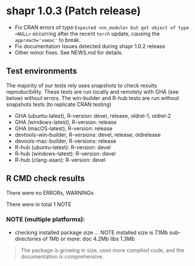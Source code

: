 # shapr 1.0.3 (Patch release)

* Fix CRAN errors of type `Expected <nn_module> but got object of type <NULL>` occurring after the recent `torch` update, causing the `approach='vaeac'` to break. 
* Fix documentation issues detected during shapr 1.0.2 release
* Other minor fixes.
See NEWS.md for details.

## Test environments

The majority of our tests rely uses snapshots to check results reproducibility.
These tests are run locally and remotely with GHA (see below) without errors.
The win-builder and R-hub tests are run without snapshots tests (to replicate CRAN testing)

* GHA (ubuntu-latest), R-version: devel, release, oldrel-1, oldrel-2
* GHA (windows-latest), R-version: release
* GHA (macOS-latest), R-version: release
* devtools-win-builder, R-versions: devel, release, oldrelease 
* devools-mac-builder, R-versions: release 
* R-hub (ubuntu-latest): R-version: devel
* R-hub (windows-latest): R-version: devel
* R-hub (clang-asan): R-version: devel


## R CMD check results

There were no ERRORs, WARNINGs

There were in total 1 NOTE

### NOTE (multiple platforms):

* checking installed package size ... NOTE
  installed size is  7.1Mb
  sub-directories of 1Mb or more:
    doc    4.2Mb
    libs   1.3Mb

> The package is growing in size, uses more complied code, and the documentation is comprehensive.

